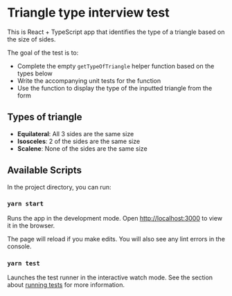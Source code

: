 # Triangle type interview test

This is React + TypeScript app that identifies the type of a triangle based on the size of sides.

The goal of the test is to:

- Complete the empty `getTypeOfTriangle` helper function based on the types below
- Write the accompanying unit tests for the function
- Use the function to display the type of the inputted triangle from the form

## Types of triangle

- **Equilateral**: All 3 sides are the same size
- **Isosceles**: 2 of the sides are the same size
- **Scalene**: None of the sides are the same size

## Available Scripts

In the project directory, you can run:

### `yarn start`

Runs the app in the development mode.
Open [http://localhost:3000](http://localhost:3000) to view it in the browser.

The page will reload if you make edits.
You will also see any lint errors in the console.

### `yarn test`

Launches the test runner in the interactive watch mode.
See the section about [running tests](https://facebook.github.io/create-react-app/docs/running-tests) for more information.
